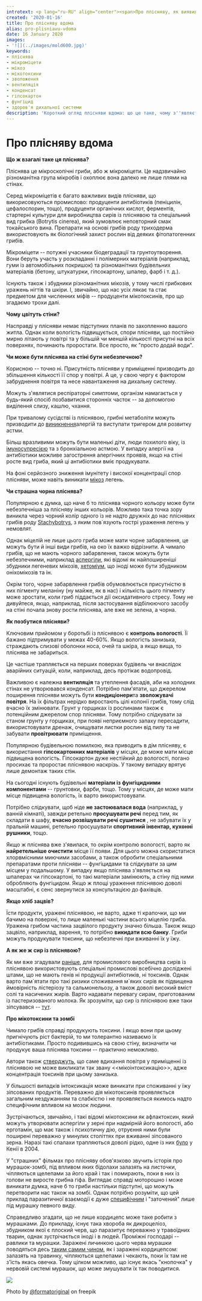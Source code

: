 ```yaml
---
introtext: <p lang="ru-RU" align="center"><span>Про плісняву, як виявилося, є чимало міфів і нез’ясованих питань. Чи може вона бути небезпечна для нас? Чому її іноді так важко позбутися? Чи небезпечно вживати хліб, якщо на ньому з’явилася маленька плямочка плісняви? А сир із пліснявою? </span><span><span><span lang="ru-RU">У цих та інших питаннях про плісняву розбиралися із мікологом, молодшим співробітником Інституту мікробіології і вірусології НАН України <strong>Юлією Письменною</strong></span></span><span>.</span></span></p>
created: '2020-01-16'
title: Про плісняву вдома
alias: pro-plisniavu-vdoma
date: 16 January 2020
images:
- '![](../images/mold600.jpg)'
keywords:
- пліснява
- мікроміцети
- мікоз
- мікотоксини
- зволоження
- вентиляція
- конденсат
- гіпсокартон
- фунгіцид
- здоров'я дихальної системи
description: 'Короткий огляд плісняви вдома: що це таке, чому з''являється та чи небезпечна; фактори ризику, методи профілактики (контроль вологості, вентиляція, матеріали) та поради з очищення.'
---
```


# Про плісняву вдома

**Що ж взагалі таке ця пліснява?**

Пліснява це мікроскопічні гриби, або ж мікроміцети. Це надзвичайно різноманітна група мікробів і охоплює вона далеко не лише плями на стінах.

Серед мікроміцетів є багато важливих видів плісняви, що викорисовуються промислово: продуценти антибіотиків (пеніцилін, цефалоспорин, тощо), продуценти органічних кислот, ферментів, стартерні культури для виробництва сирів із пліснявою та спеціальний вид грибка (Botrytis cinerea), який зумовлює неповторний смак токайського вина. Препарати на основі грибів роду триходерма використовують як біологічний захист рослин від деяких фітопатогенних грибів.

Мікроміцети -- потужні учасники біодеградації та грунтоутворення. Вони беруть участь у розкладанні і полімерних матеріалів (наприклад, гуми із автомобільних покришок) та різноманітних будівельних матеріалів (бетону, штукатурки, гіпсокартону, шпалер, фарб і т. д.).

Існують також і збудники різноманітних мікозів, у тому числі грибкових уражень нігтів та шкіри. І, звичайно, що нас усіх лякає та стає предметом для численних міфів -- продуценти мікотоксинів, про що згадаємо трохи далі.

**Чому цвітуть стіни?**

Насправді у плісняви немає підступних планів по захопленню вашого житла. Однак коли вологість підвищується, спори плісняви, що постійно мирно літають у повітрі та у більшій чи меншій кількості присутні на всіх поверхнях, починають проростати. Все просто, як "просто додай води".

**Чи може бути пліснява на стіні бути небезпечною?**

Корисною -- точно ні. Присутність плісняви у приміщенні призводить до збільшення кількості її спор у повітрі. А це, у свою чергу є фактором забруднення повітря та несе навантаження на дихальну систему.

Можуть з'являтися респіраторні симптоми, організм намагається у будь-який спосіб позбавитися сторонніх часток -- за допомогою виділення слизу, кашлю, чхання.

При тривалому сусідстві із пліснявою, грибні метаболіти можуть призводити до [виникнення](https://www.ncbi.nlm.nih.gov/pubmed/31608429)алергій та виступати тригером для розвитку астми.

Більш вразливими можуть бути маленькі діти, люди похилого віку, із [імуносупресією](https://www.ncbi.nlm.nih.gov/pubmed/27986496) та з бронхіальною астмою. У випадку алергії на антибіотики можливе загострення алергічних проявів, якщо на стіні росте вид гриба, який ці антибіотики вміє продукувати.

На фоні серйозного зниження імунітету і високої концентрації спор плісняви, може навіть виникати [мікоз](https://www.ncbi.nlm.nih.gov/pubmed/25354514) легень.

**Чи страшна чорна пліснява?**

Популярною є думка, що наче б то пліснява чорного кольору може бути небезпечніша за плісняву інших кольорів. Можливо така точка зору виникла через чорний колір одного із не надто дружніх до нас пліснявих грибів роду [Stachybotrys](https://www.ncbi.nlm.nih.gov/pubmed/12544280), з яким пов\`язують гострі ураження легень у немовлят.

Однак міцелій не лише цього гриба може мати чорне забарвлення, це можуть бути й інші види грибів, на око їх важко відрізнити. А чимало грибів, що не мають чорного забарвлення, також можуть бути небезпечними, наприклад [аспергіли](https://www.ncbi.nlm.nih.gov/pubmed/25354514), які відомі як найпоширеніші збудники легеневих мікозів, [хетоміум](https://www.ncbi.nlm.nih.gov/pmc/articles/PMC3662921/), що іноді може бути збудником оніхомікозів та ін.

Окрім того, чорне забарвлення грибів обумовлюється присутністю в них пігменту меланіну (ну майже, як в нас) і кількість цього пігменту може зростати, коли гриб піддається дії оксидативного стресу. Тому не дивуйтеся, якщо, наприклад, після застосування відбілюючого засобу на стіні почала знову рости пліснява, але вже не зелена, а чорна.

**Як позбутися плісняви?**

Ключовим прийомом у боротьбі із пліснявою є **контроль вологості**. Її бажано підтримувати у межах 40-60%. Якщо вологість занизька, страждають слизові оболонки носа, очей та шкіра, а якщо вища, то пліснява не забариться.

Це частіше трапляється на перших поверхах будівель чи внаслідок аварійних ситуацій, коли, наприклад, десь протікає водопровід.

Важливою є належна **вентиляція** та утеплення фасадів, аби на холодних стінах не утворювався конденсат. Потрібно пам'ятати, що джерелом поширення плісняви можуть бути **кондиціонери**та **зволожувачі повітря**. На їх фільтрах нерідко виростають цілі колонії грибів, тому слід вчасно їх змінювати. Грунт у горщиках із рослинами також є потенційним джерелом спор плісняви. Тому потрібно слідкувати за станом грунту у горщиках, при появі неприємного запаху пересадити, використовувати дренаж, очищувати листки рослин від пилу та не забувати **провітрювати** приміщення.

Популярною будівельною помилкою, яка приводить в дім плісняву, є використання **гіпсокартонних матеріалів** у місцях, де може мати місце підвищена вологість. Гіпсокартон дуже нестійкий до вологості, погано просихає та проростає пліснявою наскрізь. У такому випадку врятує лише демонтаж таких стін.

На сьогодні існують будівельні **матеріали із фунгіцидними компонентами** -- грунтовки, фарби, тощо. Тому у місцях, де може мати місце підвищена вологість, їх варто використовувати.

Потрібно слідкувати, щоб ніде **не застоювалася вода** (наприклад, у ванній кімнаті), завжди ретельно **просушувати речі** перед тим, як складати в шафу, **вчасно розвішувати речі сушитися** , не забувати їх у пральній машині, ретельно просушувати **спортивний інвентар, кухонні рушники**, тощо.

Якщо ж пліснява вже з'явилася, то окрім контролю вологості, варто як **найретельніше очистити** місце її появи. Для цього можна скористатися хлорвмісними миючими засобами, а також обробити спеціальними препаратами проти плісняви -- фунгіцидами та слідкувати за цим місцем у подальшому. У випадку якщо пліснява з'являється на шпалерах чи гіпсокартоні, то такі матеріали замінюють, а стіну під ними обробляють фунгіцидом. Якщо ж площі ураження пліснявою доволі масштабні, є сенс звернутися за консультацією до фахівців.

**Якщо хліб зацвів?**

Їсти продукти, уражені пліснявою, не варто, адже ті крапочки, що ми бачимо на поверхні, то лише маленькі частини всього міцелію гриба. Уражена грибом частина зацвілого продукту значно більша. Також якщо зацвіло, наприклад, варення, то потрібно **викидати всю банку**. Гриби можуть продукувати токсини, що небезпечні при вживанні їх у їжу.

**А як же ж сир із пліснявою?**

Як ми вже згадували [раніше](syr-z-plisniavoiu-pro-smak-ta-bezpeku.html), для промислового виробництва сирів із пліснявою використовують спеціальні промислові всебічно досліджені штами, що не мають генів ні продукції антибіотиків, ні токсинів. Однак варто пам\`ятати про такі ризики споживання м\`яких сирів як підвищена ймовірність лістеріозу та сальмонельозу, а також доволі високий вміст солі та насичених жирів. Варто надавати перевагу сирам, приготованим із пастеризованого молока. Як зрозуміти, що сир із пліснявою вже таки зіпсувався -- [тут](syr-z-plisniavoiu-pro-smak-ta-bezpeku.html).

**Про мікотоксини та зомбі**

Чимало грибів справді продукують токсини. І якщо вони при цьому пригнічують ріст бактерій, то ми толерантно називаємо їх антибіотиками. Просто подивившись на свою стіну, визначити чи продукує ваша пліснява токсини -- практично неможливо.

Автори також [стверджуть](https://link.springer.com/article/10.1007%2Fs12016-017-8601-z), що саме вдихання повітря у приміщенні із пліснявою не може викликати так звану \<\<мікоінтоксикацію\>\>, адже концентрація токсинів при цьому занизька.

У більшості випадків інтоксикація може виникати при споживанні у їжу зіпсованих продуктів. Переважно дія мікотоксинів проявляється загальним нездужанням та слабкістю і не проявляється якимось надто специфічним впливом на мозок людини.

Зустрічаються, звичайно, і такі відомі мікотоксини як афлактоксин, який можуть утворювати аспергіли у зерні при надмірній його вологості, або ерготамін, що має також і психотичну дію, отруєння ними були поширені переважно у минулих століттях при вживанні зіпсованого зерна. Наразі такі спалахи трапляються доволі рідко, одне із них [було](https://www.ncbi.nlm.nih.gov/pubmed/15343146) у Кенії в 2004.

У "страшних" фільмах про плісняву обов'язково звучить історія про мурашок-зомбі, під впливом яких бідолахи залазять на листочки, чіпляються щелепами за його край і так і помирають, поки в них із голови не виросте грибна гіфа. Виглядає справді моторошно і може виникати думка, наче б то гриби настільки підступні, що можуть перетворити нас також на зомбі. Однак потрібно розуміти, що цей приклад паразитичної взаємодії є дуже [специфічним](https://www.ncbi.nlm.nih.gov/pubmed/31358190) і "заточений" лише під мурашку певного виду.

Справедливо згадати, що не лише кордицепс може таке робити з мурашками. До прикладу, існує така хвороба як дикроцеліоз, збудником якої є плоский черв, що паразитує переважно у травоїдних тварин, однак зустрічається іноді і в людей. Проміжні господарі -- равлики та мурашки. Заражені личинкою цього черва мурашки поводяться десь [таким самим чином](https://www.ncbi.nlm.nih.gov/pubmed/27391362), як і заражені кордицепсом: залазять на травинку, чіпляються щелепами і чекають, поки їх там не з'їсть якась овечка. Тому цілком можливо, що існує якась "кнопочка" у нервовій системі мурашок, що може змушувати їх так поводитися.

![](../images/mold600.jpg)

Photo by [@formatoriginal](https://www.freepik.com/formatoriginal) on freepik

